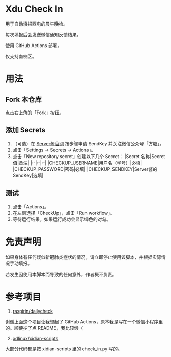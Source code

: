 # Xdu Check In

用于自动填报西电的晨午晚检。

每次填报后会发送微信通知反馈结果。

使用 GitHub Actions 部署。

仅支持南校区。

# 用法

## Fork 本仓库
点击右上角的「Fork」按钮。

## 添加 Secrets
1. （可选）在 [Server酱官网](https://sct.ftqq.com/) 按步骤申请 SendKey 并关注微信公众号「方糖」。
2. 点击「Settings → Secrets → Actions」。
3. 点击「New repository secret」创建以下几个 Secret：
    |Secret 名称|Secret 值|备注|
    |:-|:-|:-|
    |CHECKUP_USERNAME|用户名（学号）|必填|
    |CHECKUP_PASSWORD|密码|必填|
    |CHECKUP_SENDKEY|Server酱的 SendKey|选填|

## 测试
1. 点击「Actions」。
2. 在左侧选择「CheckUp」，点击「Run workflow」。
3. 等待运行结果。如果运行成功会显示绿色的对勾。

# 免责声明
如果身体有任何疑似新冠肺炎症状的情况，请立即停止使用该脚本，并根据实际情况手动填报。

若发生因使用本脚本而导致的任何意外，作者概不负责。

# 参考项目
1. [raspirin/dailycheck](https://github.com/raspirin/dailycheck)

谢谢上面这个项目让我想起了 GitHub Actions，原本我是写在一个微信小程序里的。顺便抄了点 README，我比较懒（

2. [xdlinux/xidian-scripts](https://github.com/xdlinux/xidian-scripts)

大部分代码都是按 xidian-scripts 里的 check_in.py 写的。